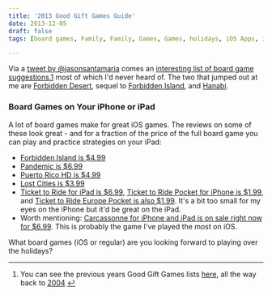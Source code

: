 ```yaml
---
title: '2013 Good Gift Games Guide'
date: 2013-12-05
draft: false
tags: [board games, Family, Family, Games, Games, holidays, iOS Apps, iOS board games, pandemic, puerto rico]

---
```


Via a [tweet by @jasonsantamaria](https://twitter.com/jasonsantamaria/status/408624333020725248) comes an [interesting list of board game suggestions](http://www.themorningnews.org/article/the-2013-good-gift-games),[1](#fn-21785:1) most of which I'd never heard of. The two that jumped out at me are [Forbidden Desert](http://www.gamewright.com/gamewright/index.php?section=games&page=game&show=277), sequel to [Forbidden Island](http://www.boardgamegeek.com/boardgame/65244/forbidden-island), and [Hanabi](http://www.rnrgames.com/Product.aspx?id=094923ac-56f1-47f2-8f52-2d8f097c61ac).

### Board Games on Your iPhone or iPad

A lot of board games make for great iOS games. The reviews on some of these look great - and for a fraction of the price of the full board game you can play and practice strategies on your iPad:

*   [Forbidden Island is $4.99](https://itunes.apple.com/ca/app/forbidden-island/id427419772?mt=8&uo=4&at=10l4Ki)
*   [Pandemic is $6.99](https://itunes.apple.com/ca/app/pandemic-the-board-game/id700793523?mt=8&uo=4&at=10l4Ki)
*   [Puerto Rico HD is $4.99](https://itunes.apple.com/ca/app/puerto-rico-hd/id438437326?mt=8&uo=4&at=10l4Ki)
*   [Lost Cities is $3.99](https://itunes.apple.com/ca/app/lost-cities/id465062454?mt=8&uo=4&at=10l4Ki)
*   [Ticket to Ride for iPad is $6.99](https://itunes.apple.com/ca/app/ticket-to-ride/id432504470?mt=8&uo=4&at=10l4Ki), [Ticket to Ride Pocket for iPhone is $1.99](https://itunes.apple.com/ca/app/ticket-to-ride-pocket/id471857988?mt=8&uo=4&at=10l4Ki), and [Ticket to Ride Europe Pocket is also $1.99](https://itunes.apple.com/ca/app/ticket-to-ride-europe-pocket/id529454688?mt=8&uo=4&at=10l4Ki). It's a bit too small for my eyes on the iPhone but it'd be great on the iPad.
*   Worth mentioning: [Carcassonne for iPhone and iPad is on sale right now for $6.99](https://itunes.apple.com/ca/app/carcassonne/id375295479?mt=8&uo=4&at=10l4Ki). This is probably the game I've played the most on iOS.

What board games (iOS or regular) are you looking forward to playing over the holidays?

* * *

1.  You can see the previous years Good Gift Games lists [here](http://www.themorningnews.org/archive/tag/goodgiftgames), all the way back to [2004](http://www.themorningnews.org/article/the-2004-good-gift-games-guide) [↩](#fnref-21785:1)